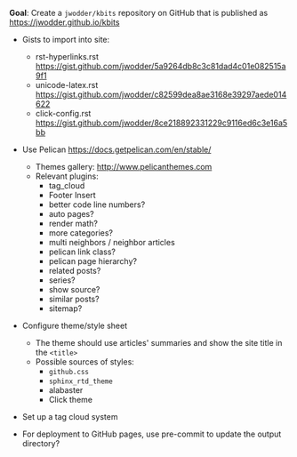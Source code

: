**Goal**: Create a `jwodder/kbits` repository on GitHub that is published as
<https://jwodder.github.io/kbits>

- Gists to import into site:
    - rst-hyperlinks.rst <https://gist.github.com/jwodder/5a9264db8c3c81dad4c01e082515a9f1>
    - unicode-latex.rst <https://gist.github.com/jwodder/c82599dea8ae3168e39297aede014622>
    - click-config.rst <https://gist.github.com/jwodder/8ce218892331229c9116ed6c3e16a5bb>

- Use Pelican <https://docs.getpelican.com/en/stable/>
    - Themes gallery: <http://www.pelicanthemes.com>
    - Relevant plugins:
        - tag_cloud
        - Footer Insert
        - better code line numbers?
        - auto pages?
        - render math?
        - more categories?
        - multi neighbors / neighbor articles
        - pelican link class?
        - pelican page hierarchy?
        - related posts?
        - series?
        - show source?
        - similar posts?
        - sitemap?

- Configure theme/style sheet
    - The theme should use articles' summaries and show the site title in the
      `<title>`
    - Possible sources of styles:
        - `github.css`
        - `sphinx_rtd_theme`
        - alabaster
        - Click theme

- Set up a tag cloud system

- For deployment to GitHub pages, use pre-commit to update the output directory?
